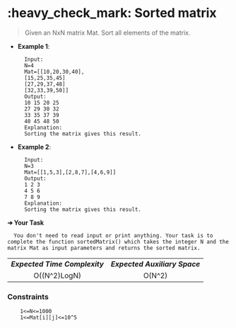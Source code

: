 <h1>:heavy_check_mark: Sorted matrix </h1>
<blockquote>Given an NxN matrix Mat. Sort all elements of the matrix.
 </blockquote>

* **Example 1**:<br>

        Input:
        N=4
        Mat=[[10,20,30,40],
        [15,25,35,45] 
        [27,29,37,48] 
        [32,33,39,50]]
        Output:
        10 15 20 25 
        27 29 30 32
        33 35 37 39
        40 45 48 50
        Explanation:
        Sorting the matrix gives this result.

* **Example 2**:<br>

        Input:
        N=3
        Mat=[[1,5,3],[2,8,7],[4,6,9]]
        Output:
        1 2 3 
        4 5 6
        7 8 9
        Explanation:
        Sorting the matrix gives this result.

**➔ Your Task**

      You don't need to read input or print anything. Your task is to complete the function sortedMatrix() which takes the integer N and the matrix Mat as input parameters and returns the sorted matrix.

<table align="center">
      <tr><td><em><b>Expected Time Complexity</td> <td><em><b>Expected Auxiliary Space</td></tr>
      <tr><td align="center">O((N^2)LogN)</td> <td align="center">O(N^2)</td></tr>
</table>

### **Constraints** 

        1<=N<=1000
        1<=Mat[i][j]<=10^5